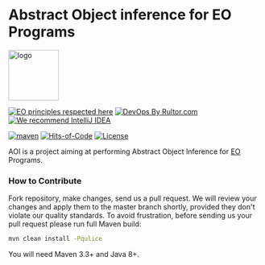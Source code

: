 # Abstract Object inference for EO Programs

<img alt="logo" src="https://www.objectionary.com/cactus.svg" height="100px" />

[![EO principles respected here](https://www.elegantobjects.org/badge.svg)](https://www.elegantobjects.org)
[![DevOps By Rultor.com](http://www.rultor.com/b/objectionary/eo-files)](http://www.rultor.com/p/objectionary/aoi)
[![We recommend IntelliJ IDEA](https://www.elegantobjects.org/intellij-idea.svg)](https://www.jetbrains.com/idea/)

[![maven](https://github.com/objectionary/aoi/actions/workflows/maven.yml/badge.svg)](https://github.com/objectionary/aoi/actions/workflows/maven.yml)
[![Hits-of-Code](https://hitsofcode.com/github/objectionary/aoi)](https://hitsofcode.com/view/github/objectionary/aoi)
[![License](https://img.shields.io/badge/license-MIT-green.svg)](https://github.com/objectionary/aoi/blob/master/LICENSE.txt)

AOI is a project aiming at performing Abstract Object Inference for [EO](https://www.eolang.org)
Programs.

### How to Contribute

Fork repository, make changes, send us a pull request. We will review your changes and apply them to
the master branch shortly, provided they don't violate our quality standards. To avoid frustration,
before sending us your pull request please run full Maven build:

```bash
mvn clean install -Pqulice
```

You will need Maven 3.3+ and Java 8+.
